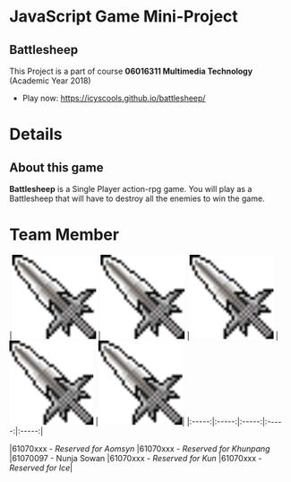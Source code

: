 # JavaScript Game Mini-Project
## Battlesheep
This Project is a part of course __06016311 Multimedia Technology__ (Academic Year 2018)
   * Play now: https://icyscools.github.io/battlesheep/

# Details
## About this game
__Battlesheep__ is a Single Player action-rpg game. You will play as a Battlesheep that will have to destroy all the enemies to win the game.

# Team Member
|<img src="assets/items/0005.png" width="150px" height="150px">
|<img src="assets/items/0005.png" width="150px" height="150px">
|<img src="assets/items/0005.png" width="150px" height="150px">
|<img src="assets/items/0005.png" width="150px" height="150px">
|<img src="assets/items/0005.png" width="150px" height="150px">|
|:-----:|:-----:|:-----:|:-----:|:-----:|

|61070xxx - *Reserved for Aomsyn*
|61070xxx - *Reserved for Khunpang*
|61070097 - Nunja Sowan
|61070xxx - *Reserved for Kun*
|61070xxx - *Reserved for Ice*|